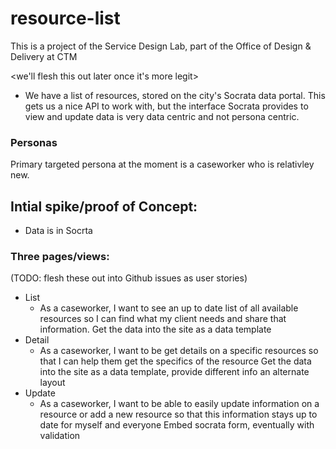 # resource-list

This is a project of the Service Design Lab, part of the Office of Design & Delivery at CTM

<we'll flesh this out later once it's more legit>

- We have a list of resources, stored on the city's Socrata data portal. This gets us a nice API to work with, but the interface Socrata provides to view and update data is very data centric and not persona centric.

### Personas

Primary targeted persona at the moment is a caseworker who is relativley new. 

## Intial spike/proof of Concept:

- Data is in Socrta

### Three pages/views:

(TODO: flesh these out into Github issues as user stories)

- List
  - As a caseworker, I want to see an up to date list of all available resources so I can find what my client needs and share that information.
  Get the data into the site as a data template 
- Detail
  - As a caseworker, I want to be get details on a specific resources so that I can help them get the specifics of the resource
    Get the data into the site as a data template, provide different info an alternate layout 
- Update
  - As a caseworker, I want to be able to easily update information on a resource or add a new resource so that this information stays up to date for myself and everyone
  Embed socrata form, eventually with validation

